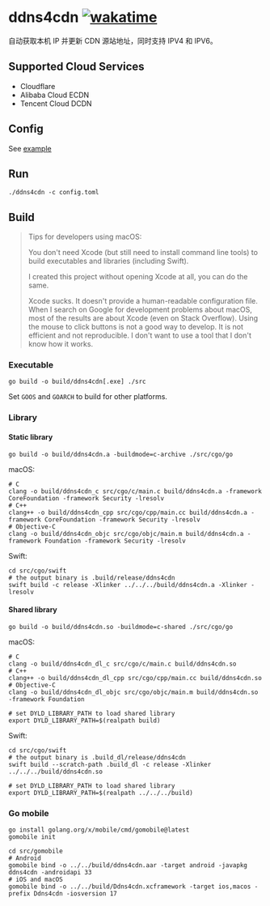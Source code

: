 # ddns4cdn [![wakatime](https://wakatime.com/badge/github/jat001/ddns4cdn.svg)](https://wakatime.com/@Jat/projects/jpfnwygket)

自动获取本机 IP 并更新 CDN 源站地址，同时支持 IPV4 和 IPV6。

## Supported Cloud Services

- Cloudflare
- Alibaba Cloud ECDN
- Tencent Cloud DCDN

## Config

See [example](/config.example.toml)

## Run

```shell
./ddns4cdn -c config.toml
```

## Build

> Tips for developers using macOS:
>
> You don't need Xcode (but still need to install command line tools) to build executables and libraries (including Swift).
>
> I created this project without opening Xcode at all, you can do the same.
>
> Xcode sucks. It doesn't provide a human-readable configuration file. When I search on Google for development problems about macOS, most of the results are about Xcode (even on Stack Overflow). Using the mouse to click buttons is not a good way to develop. It is not efficient and not reproducible. I don't want to use a tool that I don't know how it works.

### Executable

```shell
go build -o build/ddns4cdn[.exe] ./src
```

Set `GOOS` and `GOARCH` to build for other platforms.

### Library

#### Static library

```shell
go build -o build/ddns4cdn.a -buildmode=c-archive ./src/cgo/go
```

macOS:

```shell
# C
clang -o build/ddns4cdn_c src/cgo/c/main.c build/ddns4cdn.a -framework CoreFoundation -framework Security -lresolv
# C++
clang++ -o build/ddns4cdn_cpp src/cgo/cpp/main.cc build/ddns4cdn.a -framework CoreFoundation -framework Security -lresolv
# Objective-C
clang -o build/ddns4cdn_objc src/cgo/objc/main.m build/ddns4cdn.a -framework Foundation -framework Security -lresolv
```

Swift:

```shell
cd src/cgo/swift
# the output binary is .build/release/ddns4cdn
swift build -c release -Xlinker ../../../build/ddns4cdn.a -Xlinker -lresolv
```

#### Shared library

```shell
go build -o build/ddns4cdn.so -buildmode=c-shared ./src/cgo/go
```

macOS:

```shell
# C
clang -o build/ddns4cdn_dl_c src/cgo/c/main.c build/ddns4cdn.so
# C++
clang++ -o build/ddns4cdn_dl_cpp src/cgo/cpp/main.cc build/ddns4cdn.so
# Objective-C
clang -o build/ddns4cdn_dl_objc src/cgo/objc/main.m build/ddns4cdn.so -framework Foundation

# set DYLD_LIBRARY_PATH to load shared library
export DYLD_LIBRARY_PATH=$(realpath build)
```

Swift:

```shell
cd src/cgo/swift
# the output binary is .build_dl/release/ddns4cdn
swift build --scratch-path .build_dl -c release -Xlinker ../../../build/ddns4cdn.so

# set DYLD_LIBRARY_PATH to load shared library
export DYLD_LIBRARY_PATH=$(realpath ../../../build)
```

### Go mobile

```shell
go install golang.org/x/mobile/cmd/gomobile@latest
gomobile init
```

```shell
cd src/gomobile
# Android
gomobile bind -o ../../build/ddns4cdn.aar -target android -javapkg ddns4cdn -androidapi 33
# iOS and macOS
gomobile bind -o ../../build/Ddns4cdn.xcframework -target ios,macos -prefix Ddns4cdn -iosversion 17
```

